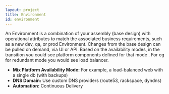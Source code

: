 ```yaml
---
layout: project
title: Environment
id: environment
---
```


An Environment is a combination of your assembly (base design) with operational attributes to match the associated business requirements, such as a new dev, qa, or prod Environment. Changes from the base design can be pulled on demand, via UI or API. Based on the availability modes, in the transition you could see platform components defined for that mode . For eg for redundant mode you would see load balancer. 


* **Mix Platform Availability Mode:** For example, a load-balanced web with a single db (with backups)
* **DNS Domain:** Use custom DNS providers (route53, rackspace, dyndns)
* **Automation:** Continuous Delivery
